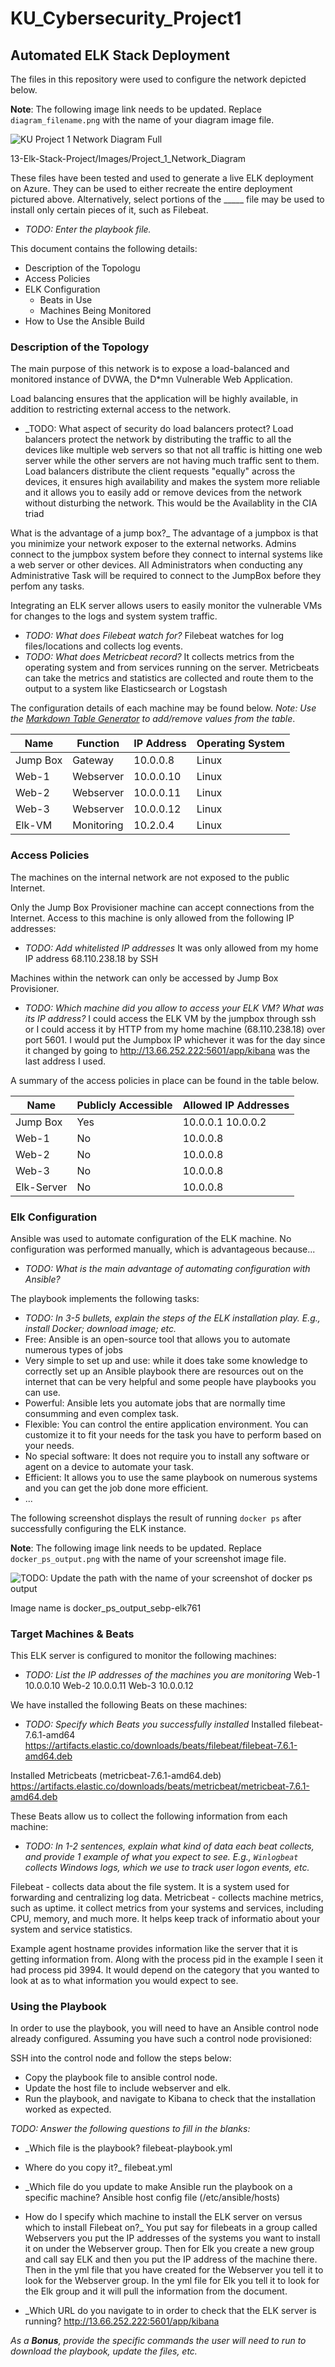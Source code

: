 # KU_Cybersecurity_Project1
## Automated ELK Stack Deployment

The files in this repository were used to configure the network depicted below.

**Note**: The following image link needs to be updated. Replace `diagram_filename.png` with the name of your diagram image file.  

![KU Project 1 Network Diagram Full](13-Elk-Stack-Project/Images/diagram_filename.png)

13-Elk-Stack-Project/Images/Project_1_Network_Diagram

These files have been tested and used to generate a live ELK deployment on Azure. They can be used to either recreate the entire deployment pictured above. Alternatively, select portions of the _____ file may be used to install only certain pieces of it, such as Filebeat.

  - _TODO: Enter the playbook file._

This document contains the following details:
- Description of the Topologu
- Access Policies
- ELK Configuration
  - Beats in Use
  - Machines Being Monitored
- How to Use the Ansible Build


### Description of the Topology

The main purpose of this network is to expose a load-balanced and monitored instance of DVWA, the D*mn Vulnerable Web Application.

Load balancing ensures that the application will be highly available, in addition to restricting external access to the network.
- _TODO: What aspect of security do load balancers protect?  Load balancers protect the network by distributing the traffic to all the devices like multiple web servers so that not all traffic is hitting one web server while the other servers are not having much traffic sent to them.  Load balancers distribute the client requests "equally" across the devices, it ensures high availability and makes the system more reliable and it allows you to easily add or remove devices from the network without disturbing the network. This would be the Availablity in the CIA triad

What is the advantage of a jump box?_ The advantage of a jumpbox is that you minimize your network exposer to the external networks.  Admins connect to the jumpbox system before they connect to internal systems like a web server or other devices.  All Administrators when conducting any Administrative Task will be required to connect to the JumpBox before they perfom any tasks.


Integrating an ELK server allows users to easily monitor the vulnerable VMs for changes to the logs and system system traffic.
- _TODO: What does Filebeat watch for?_ Filebeat watches for log files/locations and collects log events.
- _TODO: What does Metricbeat record?_ It collects metrics from the operating system and from services running on the server.  Metricbeats can take the metrics and statistics are collected and route them to the output to a system like Elasticsearch or Logstash

The configuration details of each machine may be found below.
_Note: Use the [Markdown Table Generator](http://www.tablesgenerator.com/markdown_tables) to add/remove values from the table_.

| Name      | Function   | IP Address | Operating System |
|-----------|------------|------------|------------------|
| Jump Box  | Gateway    | 10.0.0.8   | Linux            |
| Web-1     | Webserver  | 10.0.0.10  | Linux            |
| Web-2     | Webserver  | 10.0.0.11  | Linux            |
| Web-3     | Webserver  | 10.0.0.12  | Linux            |
| Elk-VM    | Monitoring | 10.2.0.4   | Linux            |
### Access Policies

The machines on the internal network are not exposed to the public Internet. 

Only the Jump Box Provisioner machine can accept connections from the Internet. Access to this machine is only allowed from the following IP addresses:
- _TODO: Add whitelisted IP addresses_ It was only allowed from my home IP address 68.110.238.18 by SSH

Machines within the network can only be accessed by Jump Box Provisioner.
- _TODO: Which machine did you allow to access your ELK VM? What was its IP address?_ I could access the ELK VM by the jumpbox through ssh or I could access it by HTTP from my home machine (68.110.238.18) over port 5601.  I would put the Jumpbox IP whichever it was for the day since it changed by going to http://13.66.252.222:5601/app/kibana was the last address I used.

A summary of the access policies in place can be found in the table below.

| Name          | Publicly Accessible | Allowed IP Addresses |
|---------------|---------------------|----------------------|
| Jump Box      | Yes                 | 10.0.0.1 10.0.0.2    |
| Web-1         | No                  | 10.0.0.8             |
| Web-2         | No                  | 10.0.0.8             |
| Web-3         | No                  | 10.0.0.8             |
| Elk-Server    | No                  | 10.0.0.8             |

### Elk Configuration

Ansible was used to automate configuration of the ELK machine. No configuration was performed manually, which is advantageous because...
- _TODO: What is the main advantage of automating configuration with Ansible?_

The playbook implements the following tasks:
- _TODO: In 3-5 bullets, explain the steps of the ELK installation play. E.g., install Docker; download image; etc._
- Free: Ansible is an open-source tool that allows you to automate numerous types of jobs
- Very simple to set up and use: while it does take some knowledge to correctly set up an Ansible playbook there are resources out on the internet that can be very helpful and some people have playbooks you can use.
- Powerful: Ansible lets you automate jobs that are normally time consumming and even complex task.
- Flexible: You can control the entire application environment. You can customize it to fit your needs for the task you have to perform based on your needs.
- No special software: It does not require you to install any software or agent on a device to automate your task. 
- Efficient: It allows you to use the same playbook on numerous systems and you can get the job done more efficient.
- ...

The following screenshot displays the result of running `docker ps` after successfully configuring the ELK instance.

**Note**: The following image link needs to be updated. Replace `docker_ps_output.png` with the name of your screenshot image file.  


![TODO: Update the path with the name of your screenshot of docker ps output](Images/docker_ps_output.png)

Image name is docker_ps_output_sebp-elk761 


### Target Machines & Beats
This ELK server is configured to monitor the following machines:
- _TODO: List the IP addresses of the machines you are monitoring_ 
Web-1 10.0.0.10
Web-2 10.0.0.11
Web-3 10.0.0.12

We have installed the following Beats on these machines:
- _TODO: Specify which Beats you successfully installed_
Installed filebeat-7.6.1-amd64
https://artifacts.elastic.co/downloads/beats/filebeat/filebeat-7.6.1-amd64.deb

Installed Metricbeats (metricbeat-7.6.1-amd64.deb)
https://artifacts.elastic.co/downloads/beats/metricbeat/metricbeat-7.6.1-amd64.deb


These Beats allow us to collect the following information from each machine:
- _TODO: In 1-2 sentences, explain what kind of data each beat collects, and provide 1 example of what you expect to see. E.g., `Winlogbeat` collects Windows logs, which we use to track user logon events, etc._

Filebeat - collects data about the file system. It is a system used for forwarding and centralizing log data.
Metricbeat - collects machine metrics, such as uptime.  it collect metrics from your systems and services, including CPU, memory, and much more. It helps keep track of informatio about your system and service statistics.

Example agent hostname provides information like the server that it is getting information from.  Along with the process pid in the example I seen it had process pid 3994.  It would depend on the category that you wanted to look at as to what information you would expect to see.  



### Using the Playbook
In order to use the playbook, you will need to have an Ansible control node already configured. Assuming you have such a control node provisioned: 

SSH into the control node and follow the steps below:
- Copy the playbook file to ansible control node.
- Update the host file to include webserver and elk.
- Run the playbook, and navigate to Kibana to check that the installation worked as expected.

_TODO: Answer the following questions to fill in the blanks:_
- _Which file is the playbook? filebeat-playbook.yml
-  Where do you copy it?_ filebeat.yml

- _Which file do you update to make Ansible run the playbook on a specific machine?  Ansible host config file  (/etc/ansible/hosts)
-  How do I specify which machine to install the ELK server on versus which to install Filebeat on?_ You put say for filebeats in a group called Webservers you put the IP addresses of the systems you want to install it on under the Webserver group.  Then for Elk you create a new group and call say ELK and then you put the IP address of the machine there.  Then in the yml file that you have created for the Webserver you tell it to look for the Webserver group.  In the yml file for Elk you tell it to look for the Elk group and it will pull the information from the document. 

- _Which URL do you navigate to in order to check that the ELK server is running?
   http://13.66.252.222:5601/app/kibana


_As a **Bonus**, provide the specific commands the user will need to run to download the playbook, update the files, etc._
